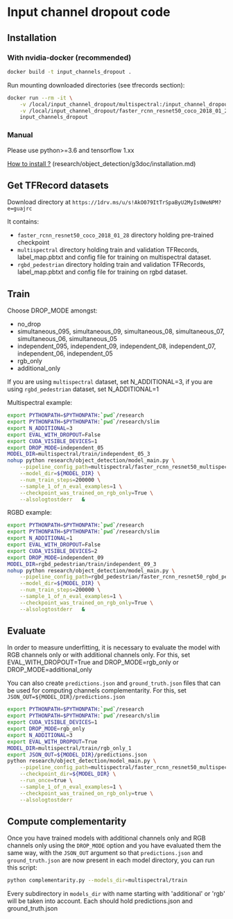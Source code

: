 # Input channel dropout code

## Installation

### With nvidia-docker (recommended)

```bash
docker build -t input_channels_dropout .
``` 

Run mounting downloaded directories (see tfrecords section):

```bash
docker run --rm -it \
    -v /local/input_channel_dropout/multispectral:/input_channel_dropout/multispectral \
    -v /local/input_channel_dropout/faster_rcnn_resnet50_coco_2018_01_28:/input_channel_dropout/faster_rcnn_resnet50_coco_2018_01_28 \
    input_channels_dropout
``` 

### Manual

Please use python>=3.6 and tensorflow 1.xx

[How to install ?](research/object_detection/g3doc/installation.md) (research/object_detection/g3doc/installation.md)


## Get TFRecord datasets

Download directory at `https://1drv.ms/u/s!AkO079ItTrSpaByU2MyIs0WeNPM?e=guajrc`

It contains:

- `faster_rcnn_resnet50_coco_2018_01_28` directory holding pre-trained checkpoint
- `multispectral` directory holding train and validation TFRecords, label_map.pbtxt and config file for training on multispectral dataset.
- `rgbd_pedestrian` directory holding train and validation TFRecords, label_map.pbtxt and config file for training on rgbd dataset.

## Train

Choose DROP_MODE amongst:

- no_drop
- simultaneous_095, simultaneous_09, simultaneous_08, simultaneous_07, simultaneous_06, simultaneous_05
- independent_095, independent_09, independent_08, independent_07, independent_06, independent_05
- rgb_only
- additional_only

If you are using `multispectral` dataset, set N_ADDITIONAL=3, if you are using `rgbd_pedestrian` dataset, set N_ADDITIONAL=1 

Multispectral example:

```bash
export PYTHONPATH=$PYTHONPATH:`pwd`/research
export PYTHONPATH=$PYTHONPATH:`pwd`/research/slim
export N_ADDITIONAL=3
export EVAL_WITH_DROPOUT=False
export CUDA_VISIBLE_DEVICES=1
export DROP_MODE=independent_05
MODEL_DIR=multispectral/train/independent_05_3
nohup python research/object_detection/model_main.py \
    --pipeline_config_path=multispectral/faster_rcnn_resnet50_multispectral.config \
    --model_dir=${MODEL_DIR} \
    --num_train_steps=200000 \
    --sample_1_of_n_eval_examples=1 \
    --checkpoint_was_trained_on_rgb_only=True \
    --alsologtostderr	&
```

RGBD example:

```bash
export PYTHONPATH=$PYTHONPATH:`pwd`/research
export PYTHONPATH=$PYTHONPATH:`pwd`/research/slim
export N_ADDITIONAL=1
export EVAL_WITH_DROPOUT=False
export CUDA_VISIBLE_DEVICES=2
export DROP_MODE=independent_09
MODEL_DIR=rgbd_pedestrian/train/independent_09_3
nohup python research/object_detection/model_main.py \
    --pipeline_config_path=rgbd_pedestrian/faster_rcnn_resnet50_rgbd_pedestrian.config \
    --model_dir=${MODEL_DIR} \
    --num_train_steps=200000 \
    --sample_1_of_n_eval_examples=1 \
    --checkpoint_was_trained_on_rgb_only=True \
    --alsologtostderr	&
```

## Evaluate

In order to measure underfitting, it is necessary to evaluate the model with RGB channels only or with additional channels only.
For this, set EVAL_WITH_DROPOUT=True and DROP_MODE=rgb_only or DROP_MODE=additional_only

You can also create `predictions.json` and `ground_truth.json` files that can be used for computing channels complementarity.
For this, set `JSON_OUT=${MODEL_DIR}/predictions.json`

```bash
export PYTHONPATH=$PYTHONPATH:`pwd`/research
export PYTHONPATH=$PYTHONPATH:`pwd`/research/slim
export CUDA_VISIBLE_DEVICES=1
export DROP_MODE=rgb_only
export N_ADDITIONAL=3
export EVAL_WITH_DROPOUT=True
MODEL_DIR=multispectral/train/rgb_only_1
export JSON_OUT=${MODEL_DIR}/predictions.json
python research/object_detection/model_main.py \
    --pipeline_config_path=multispectral/faster_rcnn_resnet50_multispectral.config \
    --checkpoint_dir=${MODEL_DIR} \
    --run_once=true \
    --sample_1_of_n_eval_examples=1 \
    --checkpoint_was_trained_on_rgb_only=true \
    --alsologtostderr
```

## Compute complementarity

Once you have trained models with additional channels only and RGB channels only using the `DROP_MODE` option 
and you have evaluated them the same way, with the `JSON_OUT` argument so that `predictions.json` and `ground_truth.json`
are now present in each model directory,
you can run this script: 

```bash
python complementarity.py --models_dir=multispectral/train
```

Every subdirectory in `models_dir` with name starting with 'additional' or 'rgb' will be taken into account.
Each should hold predictions.json and ground_truth.json

